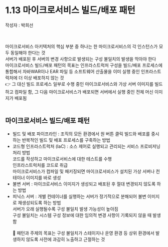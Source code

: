 # 1.13 마이크로서비스 빌드/배포 패턴

작성자 : 박희선
</br>
</br>
</br>

마이크로서비스 아키텍처의 핵심 부분 중 하나는 한 마이크로서비스의 각 인스턴스가 모두 동일해야 한다는 것 </br>
서버가 배포된 후 서버의 변경 사항으로 발생되는 구성 불일치의 발생을 막아야 한다 </br>
마이크로서비스 빌드/배포 패턴의 목표는 인프라스트럭처 구성을 빌드/배포 프로세스에 통합해서 자바WAR이나 EAR 파일 등 소프트웨어 산출물을 이미 실행 중인 인프라스트럭처에 더 이상 배포하지 않는 것 </br>
👉 그 대신 빌드 프로세스 일부로 수행 중인 마이크로서비스와 가상 서버 이미지를 빌드하고 컴파일 함, 그 다음 마이크로서비스가 배포되면 서버에서 실행 중인 전체 머신 이미지가 배포됨 </br></br>

## 마이크로서비스 빌드/배포 패턴

- 빌드 및 배포 파이프라인 : 조직의 모든 환경에서 원 버튼 클릭 빌드와 배포를 중시하는 반복적인 빌드 및 배포 프로세스를 구축하는 방법
- 코드형 인프라스트럭처 (IaC) : 소스 제어로 실행되고 관리되는 서비스 프로비저닝 처리 방법 </br>
  코드를 작성하고 마이크로서비스에 대한 테스트를 수행 </br>
  인프라스트럭처를 코드로 취급 </br>
  마이크로서비스가 컴파일 및 패키징되면 마이크로서비스가 설치된 가상 서버나 컨테이너 이미지를 바로 생성 </br>
- 불변 서버 : 마이크로서비스 이미지가 생성되고 배포된 후 절대 변경되지 않도록 하는 방법
- 피닉스 서버 : 개별 컨테이너를 실행하는 서버가 정기적으로 분해되어 불변 이미지로 재생성되도록 하는 방법 </br>
  서버가 오래 실행될수록 구성 불일치 발생 가능성이 높아짐 </br>
  구성 불일치는 시스템 구성 정보에 대한 임의적 변경 사항이 기록되지 않을 때 발생함
  </br>
  </br>
  🐡 패턴과 주제의 목표는 구성 불일치가 스테이지나 운영 환경 등 상위 환경에서 발생하지 않도록 사전에 과감히 노출하고 근절하는 것
